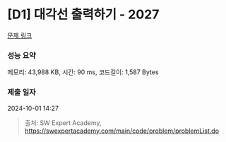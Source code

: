 # [D1] 대각선 출력하기 - 2027 

[문제 링크](https://swexpertacademy.com/main/code/problem/problemDetail.do?contestProbId=AV5QFuZ6As0DFAUq) 

### 성능 요약

메모리: 43,988 KB, 시간: 90 ms, 코드길이: 1,587 Bytes

### 제출 일자

2024-10-01 14:27



> 출처: SW Expert Academy, https://swexpertacademy.com/main/code/problem/problemList.do